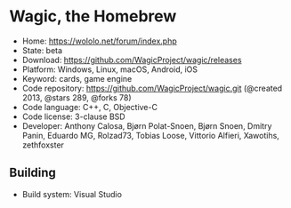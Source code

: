 # Wagic, the Homebrew

- Home: https://wololo.net/forum/index.php
- State: beta
- Download: https://github.com/WagicProject/wagic/releases
- Platform: Windows, Linux, macOS, Android, iOS
- Keyword: cards, game engine
- Code repository: https://github.com/WagicProject/wagic.git (@created 2013, @stars 289, @forks 78)
- Code language: C++, C, Objective-C
- Code license: 3-clause BSD
- Developer: Anthony Calosa, Bjørn Polat-Snoen, Bjørn Snoen, Dmitry Panin, Eduardo MG, Rolzad73, Tobias Loose, Vittorio Alfieri, Xawotihs, zethfoxster

## Building

- Build system: Visual Studio
